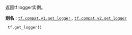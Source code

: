 返回tf logger实例。

**别名** : [ `tf.compat.v1.get_logger` ](/api_docs/python/tf/get_logger), [ `tf.compat.v2.get_logger` ](/api_docs/python/tf/get_logger)

```
 tf.get_logger()
 
```

